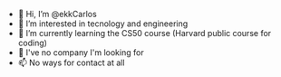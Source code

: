 - 👋 Hi, I’m @ekkCarlos
- 👀 I’m interested in tecnology and engineering
- 🌱 I’m currently learning the CS50 course (Harvard public course for coding)
- 💞️ I've no company I'm looking for
- 📫 No ways for contact at all

<!---
ekkCarlos/ekkCarlos is a ✨ special ✨ repository because its `README.md` (this file) appears on your GitHub profile.
You can click the Preview link to take a look at your changes.
--->
